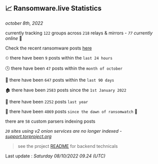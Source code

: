 
## 📈 Ransomware.live Statistics
_october 8th, 2022_

currently tracking `122` groups across `218` relays & mirrors - _`77` currently online_ 📡

Check the recent ransomware posts [here](https://www.ransomware.live/#/recentposts)


⏲ there have been `9` posts within the `last 24 hours`

🕓 there have been `47` posts within the `month of october`

📅 there have been `647` posts within the `last 90 days`

🏚 there have been `2583` posts since the `1st January 2022`

🚀 there have been `2252` posts `last year`

🦕 there have been `4869` posts `since the dawn of ransomwatch` 🐣

there are `58` custom parsers indexing posts

_`20` sites using v2 onion services are no longer indexed - [support.torproject.org](https://support.torproject.org/onionservices/v2-deprecation/)_

> see the project [README](https://github.com/jmousqueton/ransomwatch#readme) for backend technicals



Last update : _Saturday 08/10/2022 09.24 (UTC)_

